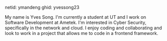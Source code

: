 netid: ymandeng
ghid: yvessong23

My name is Yves Song. I'm currently a student at UT and I work on Software
Development at Ametek. I'm interested in Cyber Security, specifically
in the network and cloud. I enjoy coding and collaborating and look
to work in a project that allows me to code in a frontend framework.
